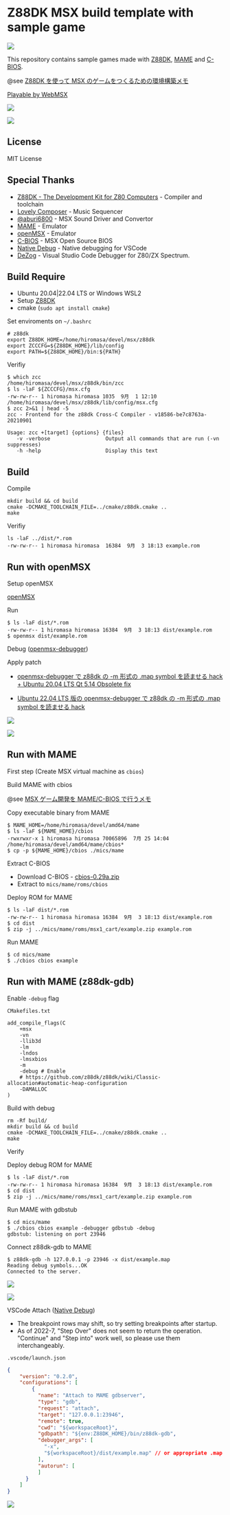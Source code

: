 # Z88DK MSX build template with sample game

![](https://github.com/h1romas4/z88dk-msx-template/workflows/Build/badge.svg)

This repository contains sample games made with [Z88DK](https://github.com/z88dk/z88dk), [MAME](https://www.mamedev.org/) and [C-BIOS](http://cbios.sourceforge.net/).

@see [Z88DK を使って MSX のゲームをつくるための環境構築メモ](https://maple4estry.netlify.app/z88dk-msx/)

[Playable by WebMSX](https://webmsx.org/?MACHINE=MSX2J&ROM=https://github.com/h1romas4/z88dk-msx-template/releases/download/v1.5.1/example.rom)

![](https://raw.githubusercontent.com/h1romas4/z88dk-msx-template/main/docs/images/ponpon-01.png)

![](https://raw.githubusercontent.com/h1romas4/z88dk-msx-template/main/docs/images/ponpon-02.png)

## License

MIT License

## Special Thanks

- [Z88DK - The Development Kit for Z80 Computers](https://github.com/z88dk/z88dk) - Compiler and toolchain
- [Lovely Composer](https://1oogames.itch.io/lovely-composer) - Music Sequencer
- [@aburi6800](https://github.com/aburi6800/msx-PSGSoundDriver) - MSX Sound Driver and Convertor
- [MAME](https://www.mamedev.org/) - Emulator
- [openMSX](https://openmsx.org/) - Emulator
- [C-BIOS](http://cbios.sourceforge.net/) - MSX Open Source BIOS
- [Native Debug](https://github.com/WebFreak001/code-debug) -  Native debugging for VSCode
- [DeZog](https://github.com/maziac/DeZog) - Visual Studio Code Debugger for Z80/ZX Spectrum.

## Build Require

- Ubuntu 20.04|22.04 LTS or Windows WSL2
- Setup [Z88DK](https://github.com/z88dk/z88dk/wiki/installation#linux--unix)
- cmake (`sudo apt install cmake`)

Set enviroments on `~/.bashrc`

```
# z88dk
export Z88DK_HOME=/home/hiromasa/devel/msx/z88dk
export ZCCCFG=${Z88DK_HOME}/lib/config
export PATH=${Z88DK_HOME}/bin:${PATH}
```

Verifiy

```
$ which zcc
/home/hiromasa/devel/msx/z88dk/bin/zcc
$ ls -laF ${ZCCCFG}/msx.cfg
-rw-rw-r-- 1 hiromasa hiromasa 1035  9月  1 12:10 /home/hiromasa/devel/msx/z88dk/lib/config/msx.cfg
$ zcc 2>&1 | head -5
zcc - Frontend for the z88dk Cross-C Compiler - v18586-be7c8763a-20210901

Usage: zcc +[target] {options} {files}
   -v -verbose                  Output all commands that are run (-vn suppresses)
   -h -help                     Display this text
```

## Build

Compile

```
mkdir build && cd build
cmake -DCMAKE_TOOLCHAIN_FILE=../cmake/z88dk.cmake ..
make
```

Verifiy

```
ls -laF ../dist/*.rom
-rw-rw-r-- 1 hiromasa hiromasa  16384  9月  3 18:13 example.rom
```

## Run with openMSX

Setup openMSX

[openMSX](https://openmsx.org/)

Run

```
$ ls -laF dist/*.rom
-rw-rw-r-- 1 hiromasa hiromasa 16384  9月  3 18:13 dist/example.rom
$ openmsx dist/example.rom
```

Debug ([openmsx-debugger](https://github.com/openMSX/debugger))

Apply patch

-  [openmsx-debugger で z88dk の -m 形式の .map symbol を読ませる hack + Ubuntu 20.04 LTS Qt 5.14 Obsolete fix](https://gist.github.com/h1romas4/5f6579fcaad77cab3413ff437188a2f2)

-  [Ubuntu 22.04 LTS 版の openmsx-debugger で z88dk の -m 形式の .map symbol を読ませる hack](https://gist.github.com/h1romas4/9fdbcd45c4d6bdd87312dc3ca83059be)

![](https://raw.githubusercontent.com/h1romas4/z88dk-msx-template/main/docs/images/openmsx-debugger-02.png)

![](https://raw.githubusercontent.com/h1romas4/z88dk-msx-template/main/docs/images/openmsx-debugger-01.png)

## Run with MAME

First step (Create MSX virtual machine as `cbios`)

Build MAME with cbios

@see [MSX ゲーム開発を MAME/C-BIOS で行うメモ](https://maple4estry.netlify.app/mame-msx-cbios/)

Copy executable binary from MAME

```
$ MAME_HOME=/home/hiromasa/devel/amd64/mame
$ ls -laF ${MAME_HOME}/cbios
-rwxrwxr-x 1 hiromasa hiromasa 70065896  7月 25 14:04 /home/hiromasa/devel/amd64/mame/cbios*
$ cp -p ${MAME_HOME}/cbios ./mics/mame
```

Extract C-BIOS

- Download C-BIOS - [cbios-0.29a.zip](https://sourceforge.net/projects/cbios/files/cbios/0.29/)
- Extract to `mics/mame/roms/cbios`

Deploy ROM for MAME

```
$ ls -laF dist/*.rom
-rw-rw-r-- 1 hiromasa hiromasa 16384  9月  3 18:13 dist/example.rom
$ cd dist
$ zip -j ../mics/mame/roms/msx1_cart/example.zip example.rom
```

Run MAME

```
$ cd mics/mame
$ ./cbios cbios example
```

## Run with MAME (z88dk-gdb)

Enable `-debug` flag

`CMakefiles.txt`

```
add_compile_flags(C
    +msx
    -vn
    -llib3d
    -lm
    -lndos
    -lmsxbios
    -m
    -debug # Enable
    # https://github.com/z88dk/z88dk/wiki/Classic-allocation#automatic-heap-configuration
    -DAMALLOC
)
```

Build with debug

```
rm -Rf build/
mkdir build && cd build
cmake -DCMAKE_TOOLCHAIN_FILE=../cmake/z88dk.cmake ..
make
```

Verify

Deploy debug ROM for MAME

```
$ ls -laF dist/*.rom
-rw-rw-r-- 1 hiromasa hiromasa 16384  9月  3 18:13 dist/example.rom
$ cd dist
$ zip -j ../mics/mame/roms/msx1_cart/example.zip example.rom
```

Run MAME with gdbstub

```
$ cd mics/mame
$ ./cbios cbios example -debugger gdbstub -debug
gdbstub: listening on port 23946
```

Connect z88dk-gdb to MAME

```
$ z88dk-gdb -h 127.0.0.1 -p 23946 -x dist/example.map
Reading debug symbols...OK
Connected to the server.
```

![](https://raw.githubusercontent.com/h1romas4/z88dk-msx-template/main/docs/images/z88dk-gdb-01.png)

![](https://raw.githubusercontent.com/h1romas4/z88dk-msx-template/main/docs/images/z88dk-gdb-02.png)

VSCode Attach ([Native Debug](https://github.com/WebFreak001/code-debug))

- The breakpoint rows may shift, so try setting breakpoints after startup.
- As of 2022-7, "Step Over" does not seem to return the operation. "Continue" and "Step into" work well, so please use them interchangeably.

`.vscode/launch.json`

```json
{
    "version": "0.2.0",
    "configurations": [
        {
          "name": "Attach to MAME gdbserver",
          "type": "gdb",
          "request": "attach",
          "target": "127.0.0.1:23946",
          "remote": true,
          "cwd": "${workspaceRoot}",
          "gdbpath": "${env:Z88DK_HOME}/bin/z88dk-gdb",
          "debugger_args": [
            "-x",
            "${workspaceRoot}/dist/example.map" // or appropriate .map of your project (-m -debug needed!)
          ],
          "autorun": [
          ]
      }
    ]
}
```

![](https://raw.githubusercontent.com/h1romas4/z88dk-msx-template/main/docs/images/z88dk-gdb-03.png)
